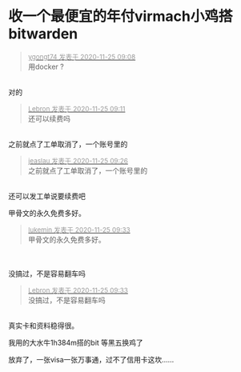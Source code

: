 # 收一个最便宜的年付virmach小鸡搭bitwarden


<div class="quote"><blockquote><font size="2"><a href="https://www.hostloc.com/forum.php?mod=redirect&amp;goto=findpost&amp;pid=9512888&amp;ptid=766911" target="_blank"><font color="#999999">ygongt74 发表于 2020-11-25 09:08</font></a></font><br />
用docker ?</blockquote></div><br />
对的

<div class="quote"><blockquote><font size="2"><a href="https://www.hostloc.com/forum.php?mod=redirect&amp;goto=findpost&amp;pid=9512900&amp;ptid=766911" target="_blank"><font color="#999999">Lebron 发表于 2020-11-25 09:11</font></a></font><br />
还可以续费吗</blockquote></div><br />
之前就点了工单取消了，一个账号里的

<div class="quote"><blockquote><font size="2"><a href="https://www.hostloc.com/forum.php?mod=redirect&amp;goto=findpost&amp;pid=9512987&amp;ptid=766911" target="_blank"><font color="#999999">jeaslau 发表于 2020-11-25 09:26</font></a></font><br />
之前就点了工单取消了，一个账号里的</blockquote></div><br />
还可以发工单说要续费吧

甲骨文的永久免费多好。

<div class="quote"><blockquote><font size="2"><a href="https://www.hostloc.com/forum.php?mod=redirect&amp;goto=findpost&amp;pid=9513032&amp;ptid=766911" target="_blank"><font color="#999999">lukemin 发表于 2020-11-25 09:33</font></a></font><br />
甲骨文的永久免费多好。</blockquote></div><br />
<br />
没搞过，不是容易翻车吗

<div class="quote"><blockquote><font size="2"><a href="https://www.hostloc.com/forum.php?mod=redirect&amp;goto=findpost&amp;pid=9513034&amp;ptid=766911" target="_blank"><font color="#999999">Lebron 发表于 2020-11-25 09:33</font></a></font><br />
没搞过，不是容易翻车吗</blockquote></div><br />
真实卡和资料稳得很。

我用的大水牛1h384m搭的bit 等黑五换鸡了

放弃了，一张visa一张万事通，过不了信用卡这坎……

